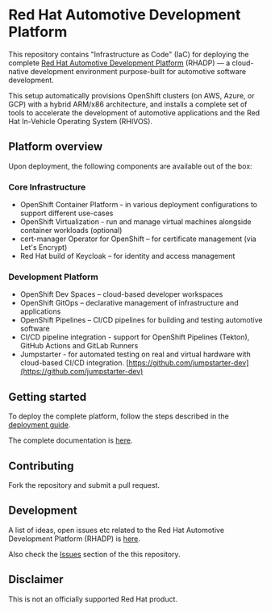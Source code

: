 # Red Hat Automotive Development Platform

This repository contains "Infrastructure as Code" (IaC) for deploying the complete [Red Hat Automotive Development Platform](https://github.com/rhadp/rhadp) (RHADP) 
— a cloud-native development environment purpose-built for automotive software development.  

This setup automatically provisions OpenShift clusters (on AWS, Azure, or GCP) with a hybrid ARM/x86 architecture, 
and installs a complete set of tools to accelerate the development of automotive applications and the Red Hat In-Vehicle Operating System (RHIVOS).  

## Platform overview

Upon deployment, the following components are available out of the box:  

### Core Infrastructure
- OpenShift Container Platform - in various deployment configurations to support different use-cases
- OpenShift Virtualization - run and manage virtual machines alongside container workloads (optional)
- cert-manager Operator for OpenShift – for certificate management (via Let's Encrypt)  
- Red Hat build of Keycloak – for identity and access management

### Development Platform
- OpenShift Dev Spaces – cloud-based developer workspaces  
- OpenShift GitOps – declarative management of infrastructure and applications  
- OpenShift Pipelines – CI/CD pipelines for building and testing automotive software  
- CI/CD pipeline integration - support for OpenShift Pipelines (Tekton), GitHub Actions and GitLab Runners
- Jumpstarter - for automated testing on real and virtual hardware with cloud-based CI/CD integration. [https://github.com/jumpstarter-dev](https://github.com/jumpstarter-dev)  

## Getting started

To deploy the complete platform, follow the steps described in the [deployment guide](docs/deployment.md).

The complete documentation is [here](docs/README.md).

## Contributing

Fork the repository and submit a pull request.

## Development

A list of ideas, open issues etc related to the Red Hat Automotive Development Platform (RHADP) is [here](https://github.com/orgs/rhadp/projects/1).  

Also check the [Issues](https://github.com/rhadp/rhadp/issues) section of the this repository.

## Disclaimer

This is not an officially supported Red Hat product.